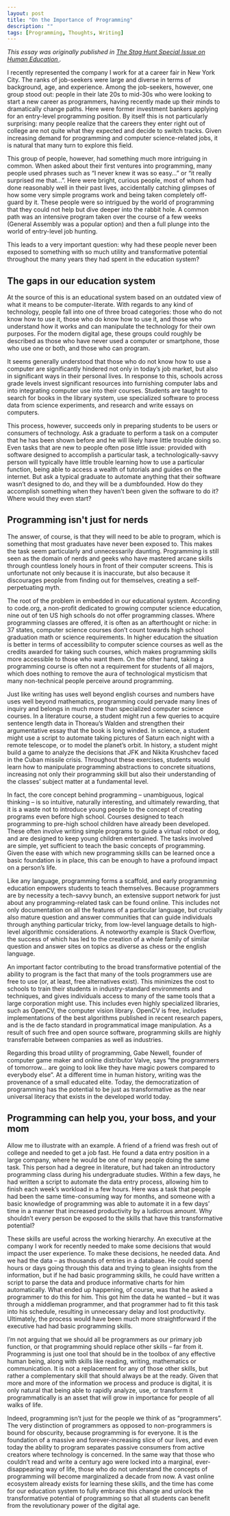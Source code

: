 ```yaml
---
layout: post
title: "On the Importance of Programming"
description: ""
tags: [Programming, Thoughts, Writing]
---
```


*This essay was originally published in
<a href="http://staghuntenterprises.com/human-education/"
   target="_blank" title="Stag Hunt Special Issue on Human Education">
   The Stag Hunt Special Issue on Human Education
</a>.*

I recently represented the company I work for at a career fair in New York City. The ranks of job-seekers were large and diverse in terms of background, age, and experience. Among the job-seekers, however, one group stood out: people in their late 20s to mid-30s who were looking to start a new career as programmers, having recently made up their minds to dramatically change paths. Here were former investment bankers applying for an entry-level programming position. By itself this is not particularly surprising: many people realize that the careers they enter right out of college are not quite what they expected and decide to switch tracks. Given increasing demand for programming and computer science-related jobs, it is natural that many turn to explore this field.

This group of people, however, had something much more intriguing in common. When asked about their first ventures into programming, many people used phrases such as “I never knew it was so easy…” or “it really surprised me that…”. Here were bright, curious people, most of whom had done reasonably well in their past lives, accidentally catching glimpses of how some very simple programs work and being taken completely off-guard by it. These people were so intrigued by the world of programming that they could not help but dive deeper into the rabbit hole. A common path was an intensive program taken over the course of a few weeks (General Assembly was a popular option) and then a full plunge into the world of entry-level job hunting.

This leads to a very important question: why had these people never been exposed to something with so much utility and transformative potential throughout the many years they had spent in the education system?

<!--more-->


## The gaps in our education system

At the source of this is an educational system based on an outdated view of what it means to be computer-literate. With regards to any kind of technology, people fall into one of three broad categories: those who do not know how to use it, those who do know how to use it, and those who understand how it works and can manipulate the technology for their own purposes. For the modern digital age, these groups could roughly be described as those who have never used a computer or smartphone, those who use one or both, and those who can program.

It seems generally understood that those who do not know how to use a computer are significantly hindered not only in today’s job market, but also in significant ways in their personal lives. In response to this, schools across grade levels invest significant resources into furnishing computer labs and into integrating computer use into their courses. Students are taught to search for books in the library system, use specialized software to process data from science experiments, and research and write essays on computers.

This process, however, succeeds only in preparing students to be users or consumers of technology. Ask a graduate to perform a task on a computer that he has been shown before and he will likely have little trouble doing so. Even tasks that are new to people often pose little issue: provided with software designed to accomplish a particular task, a technologically-savvy person will typically have little trouble learning how to use a particular function, being able to access a wealth of tutorials and guides on the internet. But ask a typical graduate to automate anything that their software wasn’t designed to do, and they will be a dumbfounded. How do they accomplish something when they haven’t been given the software to do it? Where would they even start?


## Programming isn't just for nerds

The answer, of course, is that they will need to be able to program, which is something that most graduates have never been exposed to. This makes the task seem particularly and unnecessarily daunting. Programming is still seen as the domain of nerds and geeks who have mastered arcane skills through countless lonely hours in front of their computer screens. This is unfortunate not only because it is inaccurate, but also because it discourages people from finding out for themselves, creating a self-perpetuating myth.

The root of the problem in embedded in our educational system. According to code.org, a non-profit dedicated to growing computer science education, nine out of ten US high schools do not offer programming classes. Where programming classes are offered, it is often as an afterthought or niche: in 37 states, computer science courses don’t count towards high school graduation math or science requirements. In higher education the situation is better in terms of accessibility to computer science courses as well as the credits awarded for taking such courses, which makes programming skills more accessible to those who want them. On the other hand, taking a programming course is often not a requirement for students of all majors, which does nothing to remove the aura of technological mysticism that many non-technical people perceive around programming.

Just like writing has uses well beyond english courses and numbers have uses well beyond mathematics, programming could pervade many lines of inquiry and belongs in much more than specialized computer science courses.  In a literature course, a student might run a few queries to acquire sentence length data in Thoreau’s Walden and strengthen their argumentative essay that the book is long winded.  In science, a student might use a script to automate taking pictures of Saturn each night with a remote telescope, or to model the planet’s orbit.  In history, a student might build a game to analyze the decisions that JFK and Nikita Krushchev faced in the Cuban missile crisis.  Throughout these exercises, students would learn how to manipulate programming abstractions to concrete situations, increasing not only their programming skill but also their understanding of the classes’ subject matter at a fundamental level.

In fact, the core concept behind programming – unambiguous, logical thinking – is so intuitive, naturally interesting, and ultimately rewarding, that it is a waste not to introduce young people to the concept of creating programs even before high school.  Courses designed to teach programming to pre-high school children have already been developed. These often involve writing simple programs to guide a virtual robot or dog, and are designed to keep young children entertained. The tasks involved are simple, yet sufficient to teach the basic concepts of programming. Given the ease with which new programming skills can be learned once a basic foundation is in place, this can be enough to have a profound impact on a person’s life.  

Like any language, programming forms a scaffold, and early programming education empowers students to teach themselves.  Because programmers are by necessity a tech-savvy bunch, an extensive support network for just about any programming-related task can be found online.  This includes not only documentation on all the features of a particular language, but crucially also mature question and answer communities that can guide individuals through anything particular tricky, from low-level language details to high-level algorithmic considerations. A noteworthy example is Stack Overflow, the success of which has led to the creation of a whole family of similar question and answer sites on topics as diverse as chess or the english language.  

An important factor contributing to the broad transformative potential of the ability to program is the fact that many of the tools programmers use are free to use (or, at least, free alternatives exist). This minimizes the cost to schools to train their students in industry-standard environments and techniques, and gives individuals access to many of the same tools that a large corporation might use. This includes even highly specialized libraries, such as OpenCV, the computer vision library. OpenCV is free, includes implementations of the best algorithms published in recent research papers, and is the de facto standard in programmatical image manipulation. As a result of such free and open source software, programming skills are highly transferrable between companies as well as industries.

Regarding this broad utility of programming, Gabe Newell, founder of computer game maker and online distributor Valve, says “the programmers of tomorrow… are going to look like they have magic powers compared to everybody else”.  At a different time in human history, writing was the provenance of a small educated elite. Today, the democratization of programming has the potential to be just as transformative as the near universal literacy that exists in the developed world today.


## Programming can help you, your boss, and your mom

Allow me to illustrate with an example. A friend of a friend was fresh out of college and needed to get a job fast. He found a data entry position in a large company, where he would be one of many people doing the same task. This person had a degree in literature, but had taken an introductory programming class during his undergraduate studies. Within a few days, he had written a script to automate the data entry process, allowing him to finish each week’s workload in a few hours. Here was a task that people had been the same time-consuming way for months, and someone with a basic knowledge of programming was able to automate it in a few days’ time in a manner that increased productivity by a ludicrous amount. Why shouldn’t every person be exposed to the skills that have this transformative potential?

These skills are useful across the working hierarchy. An executive at the company I work for recently needed to make some decisions that would impact the user experience. To make these decisions, he needed data. And we had the data – as thousands of entries in a database. He could spend hours or days going through this data and trying to glean insights from the information, but if he had basic programming skills, he could have written a script to parse the data and produce informative charts for him automatically. What ended up happening, of course, was that he asked a programmer to do this for him. This got him the data he wanted – but it was through a middleman programmer, and that programmer had to fit this task into his schedule, resulting in unnecessary delay and lost productivity. Ultimately, the process would have been much more straightforward if the executive had had basic programming skills.

I’m not arguing that we should all be programmers as our primary job function, or that programming should replace other skills – far from it. Programming is just one tool that should be in the toolbox of any effective human being, along with skills like reading, writing, mathematics or communication. It is not a replacement for any of those other skills, but rather a complementary skill that should always be at the ready. Given that more and more of the information we process and produce is digital, it is only natural that being able to rapidly analyze, use, or transform it programmatically is an asset that will grow in importance for people of all walks of life.

Indeed, programming isn’t just for the people we think of as “programmers”. The very distinction of programmers as opposed to non-programmers is bound for obscurity, because programming is for everyone. It is the foundation of a massive and forever-increasing slice of our lives, and even today the ability to program separates passive consumers from active creators where technology is concerned.  In the same way that those who couldn’t read and write a century ago were locked into a marginal, ever-disappearing way of life, those who do not understand the concepts of programming will become marginalized a decade from now. A vast online ecosystem already exists for learning these skills, and the time has come for our education system to fully embrace this change and unlock the transformative potential of programming so that all students can benefit from the revolutionary power of the digital age.